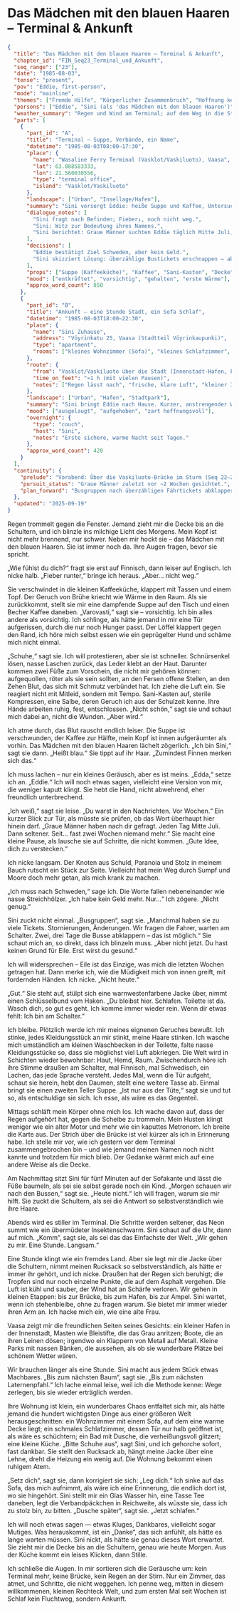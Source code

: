 # Das Mädchen mit den blauen Haaren – Terminal & Ankunft

```json
{
  "title": "Das Mädchen mit den blauen Haaren – Terminal & Ankunft",
  "chapter_id": "FIN_Seq23_Terminal_und_Ankunft",
  "seq_range": ["23"],
  "date": "1985-08-03",
  "tense": "present",
  "pov": "Eddie, first-person",
  "mode": "mainline",
  "themes": ["Fremde Hilfe", "Körperlicher Zusammenbruch", "Hoffnung keimt", "Sackgasse Vaasa", "Ankunft als Zuflucht"],
  "persons": ["Eddie", "Sini (als 'das Mädchen mit den blauen Haaren')"],
  "weather_summary": "Regen und Wind am Terminal; auf dem Weg in die Stadt abklingend, kühl und klarer.",
  "parts": [
    {
      "part_id": "A",
      "title": "Terminal – Suppe, Verbände, ein Name",
      "datetime": "1985-08-03T08:00–17:30",
      "place": {
        "name": "Wasaline Ferry Terminal (Vasklot/Vaskiluoto), Vaasa",
        "lat": 63.088583333,
        "lon": 21.560030556,
        "type": "terminal office",
        "island": "Vasklot/Vaskiluoto"
      },
      "landscape": ["Urban", "Insellage/Hafen"],
      "summary": "Sini versorgt Eddie: heiße Suppe und Kaffee, Untersuchung der stark geschundenen Füße, fachgerechtes Verbinden aus dem Sani-Kasten. Fieber sinkt, Erschöpfung bleibt. Erst danach stellt Sini sich vor („Sini heißt blau“).",
      "dialogue_notes": [
        "Sini fragt nach Befinden; Fieber↓, noch nicht weg.",
        "Sini: Witz zur Bedeutung ihres Namens.",
        "Sini berichtet: Graue Männer suchten Eddie täglich Mitte Juli, dann seltener; seit ~2 Wochen niemand."
      ],
      "decisions": [
        "Eddie bestätigt Ziel Schweden, aber kein Geld.",
        "Sini skizziert Lösung: überzählige Bustickets erschnappen – aber erst regenerieren."
      ],
      "props": ["Suppe (Kaffeeküche)", "Kaffee", "Sani-Kasten", "Decke", "Verbandmaterial"],
      "mood": ["entkräftet", "vorsichtig", "gehalten", "erste Wärme"],
      "approx_word_count": 850
    },
    {
      "part_id": "B",
      "title": "Ankunft – eine Stunde Stadt, ein Sofa Schlaf",
      "datetime": "1985-08-03T18:00–22:30",
      "place": {
        "name": "Sini Zuhause",
        "address": "Vöyrinkatu 25, Vaasa (Stadtteil Vöyrinkaupunki)",
        "type": "apartment",
        "rooms": ["kleines Wohnzimmer (Sofa)", "kleines Schlafzimmer", "Bad mit Dusche", "kleine Küche"]
      },
      "route": {
        "from": "Vasklot/Vaskiluoto über die Stadt (Innenstadt-Hafen, kleine Parks)",
        "time_on_feet": "≈1 h (mit vielen Pausen)",
        "notes": ["Regen lässt nach", "frische, klare Luft", "kleiner Innenstadt-Hafen sichtbar"]
      },
      "landscape": ["Urban", "Hafen", "Stadtpark"],
      "summary": "Sini bringt Eddie nach Hause. Kurzer, anstrengender Weg mit Pausen; Wetter bessert sich. Hafen, Parks, stilles Abend-Vaasa. Die Wohnung klein, freundlich. Eddie fühlt sich willkommen und schläft sofort auf dem Sofa ein.",
      "mood": ["ausgelaugt", "aufgehoben", "zart hoffnungsvoll"],
      "overnight": {
        "type": "couch",
        "host": "Sini",
        "notes": "Erste sichere, warme Nacht seit Tagen."
      },
      "approx_word_count": 420
    }
  ],
  "continuity": {
    "prelude": "Vorabend: Über die Vaskiluoto-Brücke im Sturm (Seq 22–23).",
    "pursuit_status": "Graue Männer zuletzt vor ~2 Wochen gesichtet.",
    "plan_forward": "Busgruppen nach überzähligen Fährtickets abklappern; Regeneration hat Vorrang."
  },
  "updated": "2025-09-19"
}

```

Regen trommelt gegen die Fenster. Jemand zieht mir die Decke bis an die
Schultern, und ich blinzle ins milchige Licht des Morgens. Mein Kopf ist nicht
mehr brennend, nur schwer. Neben mir hockt sie – das Mädchen mit den blauen
Haaren. Sie ist immer noch da. Ihre Augen fragen, bevor sie spricht.

„Wie fühlst du dich?“ fragt sie erst auf Finnisch, dann leiser auf Englisch. Ich
nicke halb. „Fieber runter,“ bringe ich heraus. „Aber… nicht weg.“

Sie verschwindet in die kleinen Kaffeeküche, klappert mit Tassen und einem Topf.
Der Geruch von Brühe kriecht wie Wärme in den Raum. Als sie zurückkommt, stellt
sie mir eine dampfende Suppe auf den Tisch und einen Becher Kaffee daneben.
„Varovasti,“ sagt sie – vorsichtig. Ich bin alles andere als vorsichtig. Ich
schlinge, als hätte jemand in mir eine Tür aufgerissen, durch die nur noch
Hunger passt. Der Löffel klappert gegen den Rand, ich höre mich selbst essen wie
ein geprügelter Hund und schäme mich nicht einmal.

„Schuhe,“ sagt sie. Ich will protestieren, aber sie ist schneller. Schnürsenkel
lösen, nasse Laschen zurück, das Leder klebt an der Haut. Darunter kommen zwei
Füße zum Vorschein, die nicht mir gehören können: aufgequollen, röter als sie
sein sollten, an den Fersen offene Stellen, an den Zehen Blut, das sich mit
Schmutz verbündet hat. Ich ziehe die Luft ein. Sie reagiert nicht mit Mitleid,
sondern mit Tempo. Sani-Kasten auf, sterile Kompressen, eine Salbe, deren Geruch
ich aus der Schulzeit kenne. Ihre Hände arbeiten ruhig, fest, entschlossen.
„Nicht schön,“ sagt sie und schaut mich dabei an, nicht die Wunden. „Aber wird.“

Ich atme durch, das Blut rauscht endlich leiser. Die Suppe ist verschwunden, der
Kaffee zur Hälfte, mein Kopf ist innen aufgeräumter als vorhin. Das Mädchen mit
den blauen Haaren lächelt zögerlich. „Ich bin Sini,“ sagt sie dann. „Heißt
blau.“ Sie tippt auf ihr Haar. „Zumindest Finnen merken sich das.“

Ich muss lachen – nur ein kleines Geräusch, aber es ist meins. „Edda,“ setze ich
an. „Eddie.“ Ich will noch etwas sagen, vielleicht eine Version von mir, die
weniger kaputt klingt. Sie hebt die Hand, nicht abwehrend, eher freundlich
unterbrechend.

„Ich weiß,“ sagt sie leise. „Du warst in den Nachrichten. Vor Wochen.“ Ein
kurzer Blick zur Tür, als müsste sie prüfen, ob das Wort überhaupt hier hinein
darf. „Graue Männer haben nach dir gefragt. Jeden Tag Mitte Juli. Dann seltener.
Seit… fast zwei Wochen niemand mehr.“ Sie macht eine kleine Pause, als lausche
sie auf Schritte, die nicht kommen. „Gute Idee, dich zu verstecken.“

Ich nicke langsam. Der Knoten aus Schuld, Paranoia und Stolz in meinem Bauch
rutscht ein Stück zur Seite. Vielleicht hat mein Weg durch Sumpf und Moore doch
mehr getan, als mich krank zu machen.

„Ich muss nach Schweden,“ sage ich. Die Worte fallen nebeneinander wie nasse
Streichhölzer. „Ich habe kein Geld mehr. Nur…“ Ich zögere. „Nicht genug.“

Sini zuckt nicht einmal. „Busgruppen“, sagt sie. „Manchmal haben sie zu viele
Tickets. Stornierungen, Änderungen. Wir fragen die Fahrer, warten am Schalter.
Zwei, drei Tage die Busse abklappern – das ist möglich.“ Sie schaut mich an, so
direkt, dass ich blinzeln muss. „Aber nicht jetzt. Du hast keinen Grund für
Eile. Erst wirst du gesund.“

Ich will widersprechen – Eile ist das Einzige, was mich die letzten Wochen
getragen hat. Dann merke ich, wie die Müdigkeit mich von innen greift, mit
fordernden Händen. Ich nicke. „Nicht heute.“

„Gut.“ Sie steht auf, stülpt sich eine warnwestenfarbene Jacke über, nimmt einen
Schlüsselbund vom Haken. „Du bleibst hier. Schlafen. Toilette ist da. Wasch
dich, so gut es geht. Ich komme immer wieder rein. Wenn dir etwas fehlt: Ich bin
am Schalter.“

Ich bleibe. Plötzlich werde ich mir meines eignenen Geruches bewußt. Ich stinke,
jedes Kleidungsstück an mir stinkt, meine Haare stinken. Ich wasche mich
umständlich am kleinen Waschbecken in der Toilette, falte nasse Kleidungsstücke
so, dass sie möglichst viel Luft abkriegen. Die Welt wird in Schichten wieder
bewohnbar: Haut, Hemd, Raum. Zwischendurch höre ich ihre Stimme draußen am
Schalter, mal Finnisch, mal Schwedisch, ein Lachen, das jede Sprache versteht.
Jedes Mal, wenn die Tür aufgeht, schaut sie herein, hebt den Daumen, stellt eine
weitere Tasse ab. Einmal bringt sie einen zweiten Teller Suppe. „Ist nur aus der
Tüte,“ sagt sie und tut so, als entschuldige sie sich. Ich esse, als wäre es das
Gegenteil.

Mittags schläft mein Körper ohne mich los. Ich wache davon auf, dass der Regen
aufgehört hat, gegen die Scheibe zu trommeln. Mein Husten klingt weniger wie ein
alter Motor und mehr wie ein kaputtes Metronom. Ich breite die Karte aus. Der
Strich über die Brücke ist viel kürzer als ich in Erinnerung habe. Ich stelle
mir vor, wie ich gestern vor dem Terminal zusammengebrochen bin – und wie jemand
meinen Namen noch nicht kannte und trotzdem für mich blieb. Der Gedanke wärmt
mich auf eine andere Weise als die Decke.

Am Nachmittag sitzt Sini für fünf Minuten auf der Sofakante und lässt die Füße
baumeln, als sei sie selbst gerade noch ein Kind. „Morgen schauen wir nach den
Bussen,“ sagt sie. „Heute nicht.“ Ich will fragen, warum sie mir hilft. Sie
zuckt die Schultern, als sei die Antwort so selbstverständlich wie ihre Haare.

Abends wird es stiller im Terminal. Die Schritte werden seltener, das Neon summt
wie ein übermüdeter Insektenschwarm. Sini schaut auf die Uhr, dann auf mich.
„Komm“, sagt sie, als sei das das Einfachste der Welt. „Wir gehen zu mir. Eine
Stunde. Langsam.“

Eine Stunde klingt wie ein fremdes Land. Aber sie legt mir die Jacke über die
Schultern, nimmt meinen Rucksack so selbstverständlich, als hätte er immer ihr
gehört, und ich nicke. Draußen hat der Regen sich beruhigt; die Tropfen sind nur
noch einzelne Punkte, die auf dem Asphalt vergehen. Die Luft ist kühl und
sauber, der Wind hat an Schärfe verloren. Wir gehen in kleinen Etappen: bis zur
Brücke, bis zum Hafen, bis zur Ampel. Sini wartet, wenn ich stehenbleibe, ohne
zu fragen warum. Sie bietet mir immer wieder ihren Arm an. Ich hacke mich ein,
wie eine alte Frau.

Vaasa zeigt mir die freundlichen Seiten seines Gesichts: ein kleiner Hafen in
der Innenstadt, Masten wie Bleistifte, die das Grau anritzen; Boote, die an
ihren Leinen dösen; irgendwo ein Klappern von Metall auf Metall. Kleine Parks
mit nassen Bänken, die aussehen, als ob sie wunderbare Plätze bei schönem Wetter
wären.

Wir brauchen länger als eine Stunde.
Sini macht aus jedem Stück etwas Machbares. „Bis zum nächsten Baum“, sagt sie.
„Bis zum nächsten Laternenpfahl.“ Ich lache einmal leise, weil ich die Methode
kenne: Wege zerlegen, bis sie wieder erträglich werden.

Ihre Wohnung ist klein, ein wunderbares Chaos entfaltet sich mir, als hätte
jemand die hundert wichtigsten Dinge aus einer größeren Welt herausgeschnitten:
ein Wohnzimmer mit einem Sofa, auf dem eine warme Decke liegt; ein schmales
Schlafzimmer, dessen Tür nur halb geöffnet ist, als wäre es schüchtern; ein Bad
mit Dusche, die verheißungsvoll glitzert; eine kleine Küche. „Bitte Schuhe aus“,
sagt Sini, und ich gehorche sofort, fast dankbar. Sie stellt den Rucksack ab,
hängt meine Jacke über eine Lehne, dreht die Heizung ein wenig auf. Die Wohnung
bekommt einen ruhigem Atem.

„Setz dich“, sagt sie, dann korrigiert sie sich: „Leg dich.“ Ich sinke auf das
Sofa, das mich aufnimmt, als wäre ich eine Erinnerung, die endlich dort ist, wo
sie hingehört. Sini stellt mir ein Glas Wasser hin, eine Tasse Tee daneben, legt
die Verbandpäckchen in Reichweite, als wüsste sie, dass ich zu stolz bin, zu
bitten. „Dusche später“, sagt sie. „Jetzt schlafen.“

Ich will noch etwas sagen — etwas Kluges, Dankbares, vielleicht sogar Mutiges.
Was herauskommt, ist ein „Danke“, das sich anfühlt, als hätte es lange warten
müssen. Sini nickt, als hätte sie genau dieses Wort erwartet. Sie zieht mir die
Decke bis an die Schultern, genau wie heute Morgen. Aus der Küche kommt ein
leises Klicken, dann Stille.

Ich schließe die Augen. In mir sortieren sich die Geräusche um: kein Terminal
mehr, keine Brücke, kein Regen an der Stirn. Nur ein Zimmer, das atmet, und
Schritte, die nicht weggehen. Ich penne weg, mitten in diesem willkommenen,
kleinen Rechteck Welt, und zum ersten Mal seit Wochen ist Schlaf kein Fluchtweg,
sondern Ankunft.
